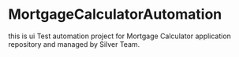 # MortgageCalculatorAutomation
this is ui Test automation project for Mortgage Calculator application repository and managed by Silver Team.
